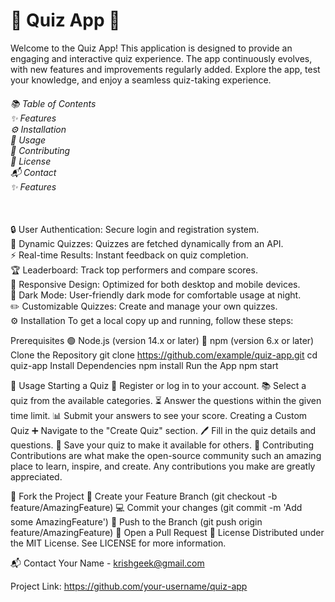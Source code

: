 <h1>🎉 Quiz App 🎉</h1>
Welcome to the Quiz App! This application is designed to provide an engaging and interactive quiz experience. The app continuously evolves, with new features and improvements regularly added. Explore the app, test your knowledge, and enjoy a seamless quiz-taking experience.
<h6>
📚 Table of Contents
<br>
✨ Features
<br>
⚙️ Installation
<br>
🚀 Usage
<br>
🤝 Contributing
<br>
📜 License
<br>
📬 Contact
<br>
✨ Features
<br>
</h6>
<div>
  <br>
🔒 User Authentication: Secure login and registration system.
  <br>
🔄 Dynamic Quizzes: Quizzes are fetched dynamically from an API.
  <br>
⚡ Real-time Results: Instant feedback on quiz completion.
  <br>
🏆 Leaderboard: Track top performers and compare scores.
  <br>
📱 Responsive Design: Optimized for both desktop and mobile devices.
  <br>
🌙 Dark Mode: User-friendly dark mode for comfortable usage at night.
  <br>
✏️ Customizable Quizzes: Create and manage your own quizzes.
</div>
⚙️ Installation
To get a local copy up and running, follow these steps:

Prerequisites
🟢 Node.js (version 14.x or later)
🔵 npm (version 6.x or later)
Clone the Repository
git clone https://github.com/example/quiz-app.git
cd quiz-app
Install Dependencies
npm install
Run the App
npm start



🚀 Usage
Starting a Quiz
📝 Register or log in to your account.
📚 Select a quiz from the available categories.
⏳ Answer the questions within the given time limit.
📊 Submit your answers to see your score.
Creating a Custom Quiz
➕ Navigate to the "Create Quiz" section.
🖊️ Fill in the quiz details and questions.
💾 Save your quiz to make it available for others.
🤝 Contributing
Contributions are what make the open-source community such an amazing place to learn, inspire, and create. Any contributions you make are greatly appreciated.

🍴 Fork the Project
🌟 Create your Feature Branch (git checkout -b feature/AmazingFeature)
💻 Commit your changes (git commit -m 'Add some AmazingFeature')
🚀 Push to the Branch (git push origin feature/AmazingFeature)
🔁 Open a Pull Request
📜 License
Distributed under the MIT License. See LICENSE for more information.

📬 Contact
Your Name  - krishgeek@gmail.com

Project Link: https://github.com/your-username/quiz-app



